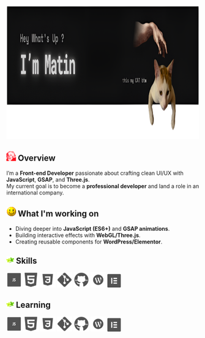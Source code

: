 <p align="center">
  <img src="ReadMe-4.png" height="350" />
</p>

## <img src="overview.gif" width="25"/> Overview
I’m a **Front-end Developer** passionate about crafting clean UI/UX with **JavaScript**, **GSAP**, and **Three.js**.  
My current goal is to become a **professional developer** and land a role in an international company.  

## <img src="overall.gif" width="25"/> What I'm working on
- Diving deeper into **JavaScript (ES6+)** and **GSAP animations**.  
- Building interactive effects with **WebGL/Three.js**.  
- Creating reusable components for **WordPress/Elementor**.  

 ## <img src="skilles-3.gif" width="20"/> Skills

<p align="left">  
  <!-- JavaScript -->
  <img src="icons8-js-100.png" width="40" height="40"/

  <!-- HTML5 -->
  <img src="icons8-html-100 (2).png" width="40" height="40"/>

  <!-- CSS3 -->
  <img src="icons8-css-100 (2).png" width="40" height="40"/>

  <!-- Git -->
  <img src="icons8-git-100.png" width="40" height="40"/>

  <!-- GitHub -->
  <img src="icons8-github-100 (1).png" width="40" height="40"/>

  <!-- WordPress -->
  <img src="icons8-wordpress-100 (1).png" width="40" height="40"/>

  <!-- Elementor -->
  <img src="icons8-elementor-100 (1).png" width="35" height="35"/>  
</p>


 ## <img src="skilles-3.gif" width="20"/> Learning

<p align="left">  
  <!-- JavaScript -->
  <img src="icons8-js-100.png" width="40" height="40"/

  <!-- HTML5 -->
  <img src="icons8-html-100 (2).png" width="40" height="40"/>

  <!-- CSS3 -->
  <img src="icons8-css-100 (2).png" width="40" height="40"/>

  <!-- Git -->
  <img src="icons8-git-100.png" width="40" height="40"/>

  <!-- GitHub -->
  <img src="icons8-github-100 (1).png" width="40" height="40"/>

  <!-- WordPress -->
  <img src="icons8-wordpress-100 (1).png" width="40" height="40"/>

  <!-- Elementor -->
  <img src="icons8-elementor-100 (1).png" width="35" height="35"/>  
</p>

